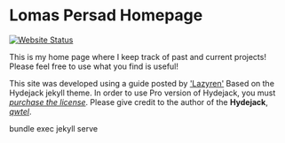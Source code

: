 # Lomas Persad Homepage

<a href="https://lomaspersad.github.io/"><img alt="Website Status" src="https://lomaspersad.github.io.svg?down_message=Down&up_message=Online&style=flat-square"/></a>

This is my home page where I keep track of past and current projects!
Please feel free to use what you find is useful!


This site was developed using a guide posted by ['Lazyren'](https://lazyren.github.io/about/)
Based on the Hydejack jekyll theme. In order to use Pro version of Hydejack, you must *[purchase the license](https://hydejack.com/download/)*.
Please give credit to the author of the **Hydejack**, *[qwtel](https://github.com/qwtel)*.


bundle exec jekyll serve
